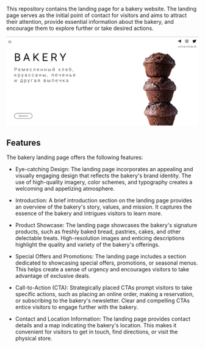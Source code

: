 


This repository contains the landing page for a bakery website. The landing page serves as the initial point of contact for visitors and aims to attract their attention, provide essential information about the bakery, and encourage them to explore further or take desired actions.

![Alt text](./images/image.png)

## Features
The bakery landing page offers the following features:

* Eye-catching Design: The landing page incorporates an appealing and visually engaging design that reflects the bakery's brand identity. The use of high-quality imagery, color schemes, and typography creates a welcoming and appetizing atmosphere.

* Introduction: A brief introduction section on the landing page provides an overview of the bakery's story, values, and mission. It captures the essence of the bakery and intrigues visitors to learn more.

* Product Showcase: The landing page showcases the bakery's signature products, such as freshly baked bread, pastries, cakes, and other delectable treats. High-resolution images and enticing descriptions highlight the quality and variety of the bakery's offerings.

* Special Offers and Promotions: The landing page includes a section dedicated to showcasing special offers, promotions, or seasonal menus. This helps create a sense of urgency and encourages visitors to take advantage of exclusive deals.

* Call-to-Action (CTA): Strategically placed CTAs prompt visitors to take specific actions, such as placing an online order, making a reservation, or subscribing to the bakery's newsletter. Clear and compelling CTAs entice visitors to engage further with the bakery.

* Contact and Location Information: The landing page provides contact details and a map indicating the bakery's location. This makes it convenient for visitors to get in touch, find directions, or visit the physical store.
